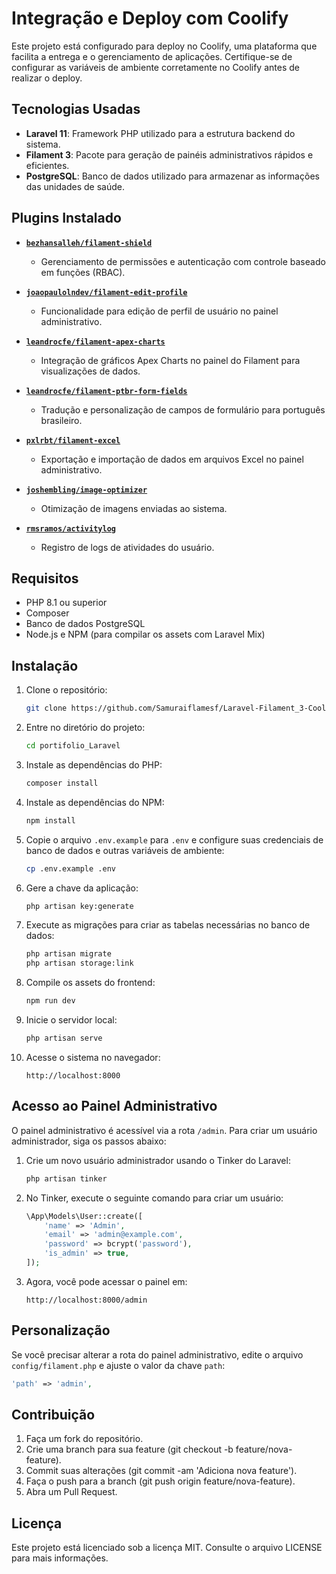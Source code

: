 # Integração e Deploy com Coolify

Este projeto está configurado para deploy no Coolify, uma plataforma que facilita a entrega e o gerenciamento de aplicações. Certifique-se de configurar as variáveis de ambiente corretamente no Coolify antes de realizar o deploy.

## Tecnologias Usadas

-   **Laravel 11**: Framework PHP utilizado para a estrutura backend do sistema.
-   **Filament 3**: Pacote para geração de painéis administrativos rápidos e eficientes.
-   **PostgreSQL**: Banco de dados utilizado para armazenar as informações das unidades de saúde.

## Plugins Instalado

-   **[`bezhansalleh/filament-shield`](https://github.com/bezhanSalleh/filament-shield)**
    -   Gerenciamento de permissões e autenticação com controle baseado em funções (RBAC).
-   **[`joaopaulolndev/filament-edit-profile`](https://github.com/joaopaulolndev/filament-edit-profile)**

    -   Funcionalidade para edição de perfil de usuário no painel administrativo.

-   **[`leandrocfe/filament-apex-charts`](https://github.com/LeandroCFE/filament-apex-charts)**

    -   Integração de gráficos Apex Charts no painel do Filament para visualizações de dados.

-   **[`leandrocfe/filament-ptbr-form-fields`](https://github.com/LeandroCFE/filament-ptbr-form-fields)**

    -   Tradução e personalização de campos de formulário para português brasileiro.

-   **[`pxlrbt/filament-excel`](https://github.com/pxlrbt/filament-excel)**

    -   Exportação e importação de dados em arquivos Excel no painel administrativo.

-   **[`joshembling/image-optimizer`](https://github.com/Joshembling/image-optimizer)**

    -   Otimização de imagens enviadas ao sistema.

-   **[`rmsramos/activitylog`](https://github.com/spatie/laravel-activitylog)**
    -   Registro de logs de atividades do usuário.

## Requisitos

-   PHP 8.1 ou superior
-   Composer
-   Banco de dados PostgreSQL
-   Node.js e NPM (para compilar os assets com Laravel Mix)

## Instalação

1. Clone o repositório:

    ```bash
    git clone https://github.com/Samuraiflamesf/Laravel-Filament_3-Coolify.git
    ```

2. Entre no diretório do projeto:

    ```bash
    cd portifolio_Laravel
    ```

3. Instale as dependências do PHP:

    ```bash
    composer install
    ```

4. Instale as dependências do NPM:

    ```bash
    npm install
    ```

5. Copie o arquivo `.env.example` para `.env` e configure suas credenciais de banco de dados e outras variáveis de ambiente:

    ```bash
    cp .env.example .env
    ```

6. Gere a chave da aplicação:

    ```bash
    php artisan key:generate
    ```

7. Execute as migrações para criar as tabelas necessárias no banco de dados:

    ```bash
    php artisan migrate
    php artisan storage:link
    ```

8. Compile os assets do frontend:

    ```bash
    npm run dev
    ```

9. Inicie o servidor local:

    ```bash
    php artisan serve
    ```

10. Acesse o sistema no navegador:

    ```
    http://localhost:8000
    ```

## Acesso ao Painel Administrativo

O painel administrativo é acessível via a rota `/admin`. Para criar um usuário administrador, siga os passos abaixo:

1. Crie um novo usuário administrador usando o Tinker do Laravel:

    ```bash
    php artisan tinker
    ```

2. No Tinker, execute o seguinte comando para criar um usuário:

    ```php
    \App\Models\User::create([
        'name' => 'Admin',
        'email' => 'admin@example.com',
        'password' => bcrypt('password'),
        'is_admin' => true,
    ]);
    ```

3. Agora, você pode acessar o painel em:

    ```
    http://localhost:8000/admin
    ```

## Personalização

Se você precisar alterar a rota do painel administrativo, edite o arquivo `config/filament.php` e ajuste o valor da chave `path`:

```php
'path' => 'admin',
```

## Contribuição

1. Faça um fork do repositório.
2. Crie uma branch para sua feature (git checkout -b feature/nova-feature).
3. Commit suas alterações (git commit -am 'Adiciona nova feature').
4. Faça o push para a branch (git push origin feature/nova-feature).
5. Abra um Pull Request.

## Licença

Este projeto está licenciado sob a licença MIT. Consulte o arquivo LICENSE para mais informações.
